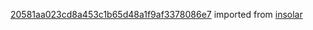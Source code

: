 [20581aa023cd8a453c1b65d48a1f9af3378086e7](https://github.com/insolar/insolar/commit/20581aa023cd8a453c1b65d48a1f9af3378086e7) imported from [insolar](https://github.com/insolar/insolar)
